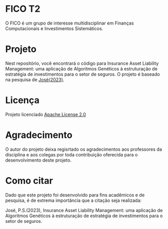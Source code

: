 # FICO T2

O FICO é um grupo de interesse multidisciplinar em Finanças Computacionais e
Investimentos Sistemáticos.

# Projeto

Nest repositório, você encontrará o código para Insurance Asset Liability Management:
uma aplicação de Algoritmos Genéticos à estruturação de estratégia de investimentos
para o setor de seguros. O projeto é baseado na pesquisa de [José(2023)](https://github.com/fico-ita/po_245_2023_T2/blob/developer/README.md).

# Licença

Projeto licenciado [Apache License 2.0](https://www.apache.org/licenses/LICENSE-2.0)

# Agradecimento

O autor do projeto deixa regisrtado os agradecimentos aos professores da disciplina e aos colegas por toda contribuição oferecida para o desenvolvimento deste projeto.

# Como citar

Dado que este projeto foi desenvolvido para fins acadêmicos e de pesquisa, é de extrema importância que a citação seja realizada:

José, P.S.(2023), Insurance Asset Liability Management: uma aplicação de Algoritmos Genéticos à estruturação de estratégia de investimentos para o setor de seguros.
